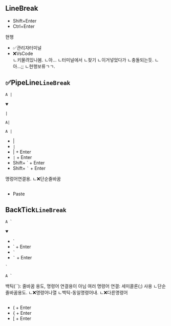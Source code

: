 ## LineBreak
- Shift+Enter
- Ctrl+Enter


현행
- ✅관리자터미널
- ❌VsCode  
ㄴ키물려있나봄.
ㄴ아...
ㄴ터미널에서
ㄴ찾기
ㄴ이거넣었다가
ㄴ충돌되는듯.
ㄴ아...;;
ㄴ현행보류ㄱㄱ.



## ✅PipeLine`LineBreak`
```
A |  
```
<details open>
    <summary></summary>

```
|  
```
```
A|  
```
```
A |  
```
- |
- `|`
- | + Enter
- `|` + Enter
- Shift+ ` + Enter
- Shift+ `` ` `` + Enter
</details>


명렁어연결용.
ㄴ❌단순줄바꿈


##
- Paste


## BackTick`LineBreak`
```
A `
```
<details open>
    <summary></summary>

- `
- ` + Enter
- `` ` ``
- `` ` `` + Enter
```
`
```
```
A `
```
</details>


백틱(``): 줄바꿈 용도, 명령어 연결용이 아님
여러 명령어 연결: 세미콜론(;) 사용
ㄴ단순줄바꿈용도.
ㄴ❌명령어나열
ㄴ백틱-동일명령어내.
ㄴ❌다른명령어






##
- ( + Enter
- { + Enter
- [ + Enter




